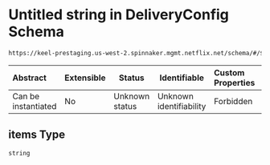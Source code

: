 # Untitled string in DeliveryConfig Schema

```txt
https://keel-prestaging.us-west-2.spinnaker.mgmt.netflix.net/schema/#/$defs/ClusterDependencies/properties/securityGroupNames/items
```




| Abstract            | Extensible | Status         | Identifiable            | Custom Properties | Additional Properties | Access Restrictions | Defined In                                                    |
| :------------------ | ---------- | -------------- | ----------------------- | :---------------- | --------------------- | ------------------- | ------------------------------------------------------------- |
| Can be instantiated | No         | Unknown status | Unknown identifiability | Forbidden         | Allowed               | none                | [keel.schema.json\*](keel.schema.json "open original schema") |

## items Type

`string`
